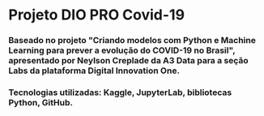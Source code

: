 # Projeto DIO PRO Covid-19

### Baseado no projeto "Criando modelos com Python e Machine Learning para prever a evolução do COVID-19 no Brasil", apresentado por Neylson Creplade da A3 Data para a seção Labs da plataforma Digital Innovation One.

### Tecnologias utilizadas: Kaggle, JupyterLab, bibliotecas Python, GitHub.

